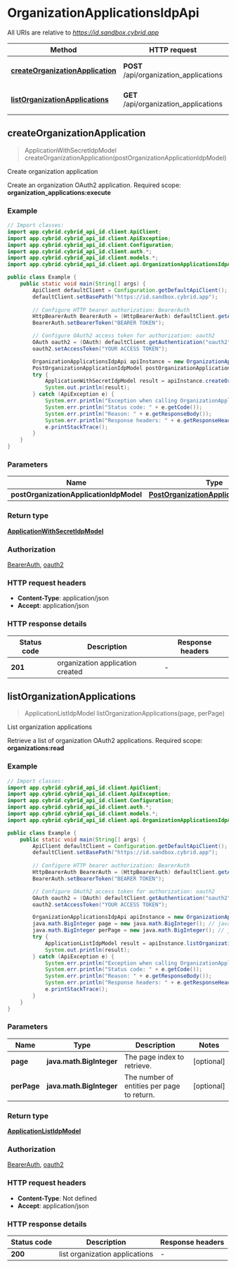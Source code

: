 # OrganizationApplicationsIdpApi

All URIs are relative to *https://id.sandbox.cybrid.app*

| Method | HTTP request | Description |
|------------- | ------------- | -------------|
| [**createOrganizationApplication**](OrganizationApplicationsIdpApi.md#createOrganizationApplication) | **POST** /api/organization_applications | Create organization application |
| [**listOrganizationApplications**](OrganizationApplicationsIdpApi.md#listOrganizationApplications) | **GET** /api/organization_applications | List organization applications |



## createOrganizationApplication

> ApplicationWithSecretIdpModel createOrganizationApplication(postOrganizationApplicationIdpModel)

Create organization application

Create an organization OAuth2 application.  Required scope: **organization_applications:execute**

### Example

```java
// Import classes:
import app.cybrid.cybrid_api_id.client.ApiClient;
import app.cybrid.cybrid_api_id.client.ApiException;
import app.cybrid.cybrid_api_id.client.Configuration;
import app.cybrid.cybrid_api_id.client.auth.*;
import app.cybrid.cybrid_api_id.client.models.*;
import app.cybrid.cybrid_api_id.client.api.OrganizationApplicationsIdpApi;

public class Example {
    public static void main(String[] args) {
        ApiClient defaultClient = Configuration.getDefaultApiClient();
        defaultClient.setBasePath("https://id.sandbox.cybrid.app");
        
        // Configure HTTP bearer authorization: BearerAuth
        HttpBearerAuth BearerAuth = (HttpBearerAuth) defaultClient.getAuthentication("BearerAuth");
        BearerAuth.setBearerToken("BEARER TOKEN");

        // Configure OAuth2 access token for authorization: oauth2
        OAuth oauth2 = (OAuth) defaultClient.getAuthentication("oauth2");
        oauth2.setAccessToken("YOUR ACCESS TOKEN");

        OrganizationApplicationsIdpApi apiInstance = new OrganizationApplicationsIdpApi(defaultClient);
        PostOrganizationApplicationIdpModel postOrganizationApplicationIdpModel = new PostOrganizationApplicationIdpModel(); // PostOrganizationApplicationIdpModel | 
        try {
            ApplicationWithSecretIdpModel result = apiInstance.createOrganizationApplication(postOrganizationApplicationIdpModel);
            System.out.println(result);
        } catch (ApiException e) {
            System.err.println("Exception when calling OrganizationApplicationsIdpApi#createOrganizationApplication");
            System.err.println("Status code: " + e.getCode());
            System.err.println("Reason: " + e.getResponseBody());
            System.err.println("Response headers: " + e.getResponseHeaders());
            e.printStackTrace();
        }
    }
}
```

### Parameters


| Name | Type | Description  | Notes |
|------------- | ------------- | ------------- | -------------|
| **postOrganizationApplicationIdpModel** | [**PostOrganizationApplicationIdpModel**](PostOrganizationApplicationIdpModel.md)|  | |

### Return type

[**ApplicationWithSecretIdpModel**](ApplicationWithSecretIdpModel.md)

### Authorization

[BearerAuth](../README.md#BearerAuth), [oauth2](../README.md#oauth2)

### HTTP request headers

- **Content-Type**: application/json
- **Accept**: application/json


### HTTP response details
| Status code | Description | Response headers |
|-------------|-------------|------------------|
| **201** | organization application created |  -  |


## listOrganizationApplications

> ApplicationListIdpModel listOrganizationApplications(page, perPage)

List organization applications

Retrieve a list of organization OAuth2 applications.  Required scope: **organizations:read**

### Example

```java
// Import classes:
import app.cybrid.cybrid_api_id.client.ApiClient;
import app.cybrid.cybrid_api_id.client.ApiException;
import app.cybrid.cybrid_api_id.client.Configuration;
import app.cybrid.cybrid_api_id.client.auth.*;
import app.cybrid.cybrid_api_id.client.models.*;
import app.cybrid.cybrid_api_id.client.api.OrganizationApplicationsIdpApi;

public class Example {
    public static void main(String[] args) {
        ApiClient defaultClient = Configuration.getDefaultApiClient();
        defaultClient.setBasePath("https://id.sandbox.cybrid.app");
        
        // Configure HTTP bearer authorization: BearerAuth
        HttpBearerAuth BearerAuth = (HttpBearerAuth) defaultClient.getAuthentication("BearerAuth");
        BearerAuth.setBearerToken("BEARER TOKEN");

        // Configure OAuth2 access token for authorization: oauth2
        OAuth oauth2 = (OAuth) defaultClient.getAuthentication("oauth2");
        oauth2.setAccessToken("YOUR ACCESS TOKEN");

        OrganizationApplicationsIdpApi apiInstance = new OrganizationApplicationsIdpApi(defaultClient);
        java.math.BigInteger page = new java.math.BigInteger(); // java.math.BigInteger | The page index to retrieve.
        java.math.BigInteger perPage = new java.math.BigInteger(); // java.math.BigInteger | The number of entities per page to return.
        try {
            ApplicationListIdpModel result = apiInstance.listOrganizationApplications(page, perPage);
            System.out.println(result);
        } catch (ApiException e) {
            System.err.println("Exception when calling OrganizationApplicationsIdpApi#listOrganizationApplications");
            System.err.println("Status code: " + e.getCode());
            System.err.println("Reason: " + e.getResponseBody());
            System.err.println("Response headers: " + e.getResponseHeaders());
            e.printStackTrace();
        }
    }
}
```

### Parameters


| Name | Type | Description  | Notes |
|------------- | ------------- | ------------- | -------------|
| **page** | **java.math.BigInteger**| The page index to retrieve. | [optional] |
| **perPage** | **java.math.BigInteger**| The number of entities per page to return. | [optional] |

### Return type

[**ApplicationListIdpModel**](ApplicationListIdpModel.md)

### Authorization

[BearerAuth](../README.md#BearerAuth), [oauth2](../README.md#oauth2)

### HTTP request headers

- **Content-Type**: Not defined
- **Accept**: application/json


### HTTP response details
| Status code | Description | Response headers |
|-------------|-------------|------------------|
| **200** | list organization applications |  -  |

